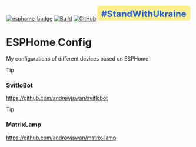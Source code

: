 [![esphome_badge](https://img.shields.io/badge/ESPHome-Config-blue.svg)](https://esphome.io/)
[![Build](https://github.com/andrewjswan/esphome-config/actions/workflows/build.yaml/badge.svg)](https://github.com/andrewjswan/esphome-config/actions/workflows/build.yaml)
[![GitHub](https://img.shields.io/github/license/andrewjswan/esphome-config?color=blue)](https://github.com/andrewjswan/esphome-config/blob/master/LICENSE)
[![StandWithUkraine](https://raw.githubusercontent.com/vshymanskyy/StandWithUkraine/main/badges/StandWithUkraine.svg)](https://github.com/vshymanskyy/StandWithUkraine/blob/main/docs/README.md)

# ESPHome Config
My configurations of different devices based on ESPHome

> [!TIP]
> ### SvitloBot
> https://github.com/andrewjswan/svitlobot

> [!TIP]
> ### MatrixLamp
> https://github.com/andrewjswan/matrix-lamp
